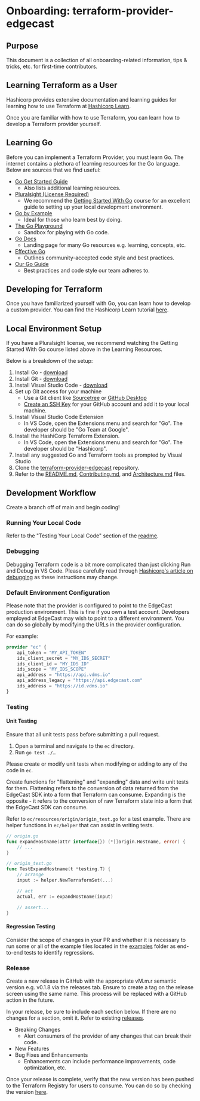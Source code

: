 # Onboarding: terraform-provider-edgecast

## Purpose
This document is a collection of all onboarding-related information, tips & 
tricks, etc. for first-time contributors.

## Learning Terraform as a User
Hashicorp provides extensive documentation and learning guides for learning how 
to use Terraform at [Hashicorp Learn](https://learn.hashicorp.com/terraform). 

Once you are familiar with how to use Terraform, you can learn how to develop a 
Terraform provider yourself.

## Learning Go
Before you can implement a Terraform Provider, you must learn Go. The internet 
contains a plethora of learning resources for the Go language. Below are sources 
that we find useful:
- [Go Get Started Guide](https://go.dev/learn/)
    - Also lists additional learning resources.
- [Pluralsight (License Required)](https://www.pluralsight.com/)
    - We recommend the [Getting Started With Go](https://app.pluralsight.com/library/courses/getting-started-with-go/) course for an excellent guide to setting up your 
    local development environment.
- [Go by Example](https://gobyexample.com/)
    - Ideal for those who learn best by doing.
- [The Go Playground](https://go.dev/play/)
    - Sandbox for playing with Go code.
- [Go Docs](https://golang.org/doc/)
    - Landing page for many Go resources e.g. learning, concepts, etc.
- [Effective Go](https://go.dev/doc/effective_go)
    - Outlines community-accepted code style and best practices.
- [Our Go Guide](https://github.com/EdgeCast/ec-sdk-go/blob/main/Go.md)
    - Best practices and code style our team adheres to.

## Developing for Terraform
Once you have familiarized yourself with Go, you can learn how to develop a
custom provider. You can find the Hashicorp Learn tutorial 
[here](https://learn.hashicorp.com/collections/terraform/providers).

## Local Environment Setup
If you have a Pluralsight license, we recommend watching the Getting Started 
With Go course listed above in the Learning Resources.

Below is a breakdown of the setup:
1. Install Go - [download](https://go.dev/dl/)
2. Install Git - [download](https://git-scm.com/downloads)
3. Install Visual Studio Code - [download](https://code.visualstudio.com/download)
4. Set up Git access for your machine
    - Use a Git client like [Sourcetree](https://www.sourcetreeapp.com/) or
    [GitHub Desktop](https://desktop.github.com/)
    - [Create an SSH Key](https://docs.github.com/en/authentication/connecting-to-github-with-ssh) 
    for your GitHub account and add it to your local machine.
5. Install Visual Studio Code Extension
    - In VS Code, open the Extensions menu and search for "Go". The developer 
    should be "Go Team at Google".
6. Install the HashiCorp Terraform Extension.
    - In VS Code, open the Extensions menu and search for "Go". The developer 
    should be "Hashicorp".
7. Install any suggested Go and Terraform tools as prompted by Visual Studio
8. Clone the [terraform-provider-edgecast](https://github.com/EdgeCast/terraform-provider-edgecast) 
repository.
8. Refer to the [README.md](README.md), [Contributing.md](Contributing.md), and 
[Architecture.md](Architecture.md) files.

## Development Workflow
Create a branch off of main and begin coding!

### Running Your Local Code
Refer to the "Testing Your Local Code" section of the [readme](README.md).

### Debugging
Debugging Terraform code is a bit more complicated than just clicking Run and 
Debug in VS Code. 
Please carefully read through 
[Hashicorp's article on debugging](https://www.terraform.io/plugin/debugging#visual-studio-code)
as these instructions may change.

### Default Environment Configuration
Please note that the provider is configured to point to the EdgeCast production 
environment. This is fine if you own a test account. Developers employed at 
EdgeCast may wish to point to a different environment. You can do so globally by 
modifying the URLs in the provider configuration.

For example:
```terraform
provider "ec" {
    api_token = "MY_API_TOKEN"
    ids_client_secret = "MY_IDS_SECRET"
    ids_client_id = "MY_IDS_ID"
    ids_scope = "MY_IDS_SCOPE"
    api_address = "https://api.vdms.io"
    api_address_legacy = "https://api.edgecast.com"
    ids_address = "https://id.vdms.io"
}
```

### Testing
#### Unit Testing
Ensure that all unit tests pass before submitting a pull request. 

1. Open a terminal and navigate to the `ec` directory.
2. Run `go test ./…`

Please create or modify unit tests when modifying or adding to any of the code 
in `ec`. 

Create functions for "flattening" and "expanding" data and write unit 
tests for them. Flattening refers to the conversion of data returned from the 
EdgeCast SDK into a form that Terraform can consume. Expanding is the opposite - 
it refers to the conversion of raw Terraform state into a form that the EdgeCast 
SDK can consume. 

Refer to `ec/resources/origin/origin_test.go` for a test example. There are 
helper functions in `ec/helper` that can assist in writing tests.

```go
// origin.go
func expandHostname(attr interface{}) (*[]origin.Hostname, error) {
    // ...
}

// origin_test.go
func TestExpandHostname(t *testing.T) {
    // arrange
    input := helper.NewTerraformSet(...)

    // act
    actual, err := expandHostname(input)

    // assert...
}

```

#### Regression Testing
Consider the scope of changes in your PR and whether it is necessary to run some 
or all of the example files located in the [examples](examples) folder as 
end-to-end tests to identify regressions.

### Release
Create a new release in GitHub with the appropriate vM.m.r semantic version e.g. 
v0.1.8 via the releases tab. Ensure to create a tag on the release screen using 
the same name. This process will be replaced with a GitHub action in the future.

In your release, be sure to include each section below. If there are no changes
for a section, omit it. Refer to existing 
[releases](https://github.com/EdgeCast/terraform-provider-edgecast/releases).
- Breaking Changes
    - Alert consumers of the provider of any changes that can break their code.
- New Features
- Bug Fixes and Enhancements
    - Enhancements can include performance improvements, code optimization, etc.

Once your release is complete, verify that the new version has been pushed to
the Terraform Registry for users to consume. You can do so by checking the 
version [here](https://registry.terraform.io/providers/EdgeCast/ec).